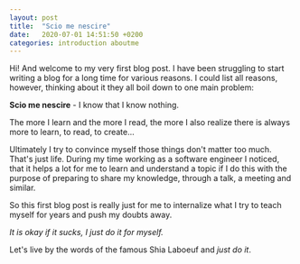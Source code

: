 ```yaml
---
layout: post
title:  "Scio me nescire"
date:   2020-07-01 14:51:50 +0200
categories: introduction aboutme
---
```


Hi! And welcome to my very first blog post.
I have been struggling to start writing a blog for a long time for various reasons. I could list all reasons, however, thinking about it they all boil down to one main problem:

**Scio me nescire** - I know that I know nothing.

The more I learn and the more I read, the more I also realize there is always more to learn, to read, to create...

Ultimately I try to convince myself those things don't matter too much.  That's just life.
During my time working as a software engineer I noticed, that it helps a lot for me to learn and understand a topic if I do this with the purpose of preparing to share my knowledge, through a talk, a meeting and similar.

So this first blog post is really just for me to internalize what I try to teach myself for years and push my doubts away.

*It is okay if it sucks, I just do it for myself.*

Let's live by the words of the famous Shia Laboeuf and *just do it*.
